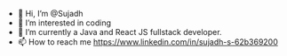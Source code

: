 - 👋 Hi, I’m @Sujadh
- 👀 I’m interested in coding
- 🌱 I’m currently a Java and React JS fullstack developer.
- 📫 How to reach me https://www.linkedin.com/in/sujadh-s-62b369200

<!---
Sujadh/Sujadh is a ✨ special ✨ repository because its `README.md` (this file) appears on your GitHub profile.
You can click the Preview link to take a look at your changes.
--->
